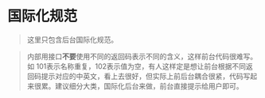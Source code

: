 # 国际化规范

> 这里只包含后台国际化规范。



> 内部用接口**不要**使用不同的返回码表示不同的含义，这样前台代码很难写。如 101表示名称重复，102表示值为空，有人这样定是想让前台根据不同返回码提示对应的中英文，看上去很好，但实际上前后台耦合很紧，代码写起来很累。建议细分大类，国际化后台来做，前台直接提示给用户即可。



